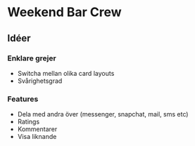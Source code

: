 # Weekend Bar Crew

## Idéer

### Enklare grejer

- Switcha mellan olika card layouts
- Svårighetsgrad

### Features

- Dela med andra över <app> (messenger, snapchat, mail, sms etc)
- Ratings
- Kommentarer
- Visa liknande
